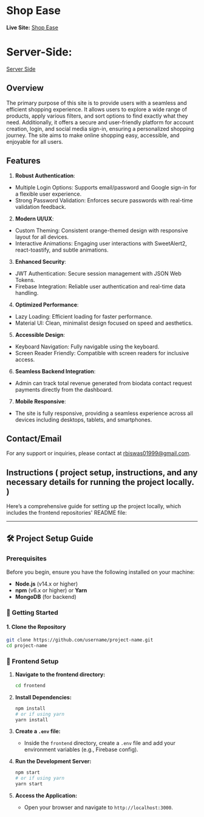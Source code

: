 # Shop Ease

**Live Site:** [Shop Ease](https://shopease-j.web.app/)

# Server-Side: 
[Server Side](https://github.com/Rakesh01999/ShopEase-server)

## Overview

The primary purpose of this site is to provide users with a seamless and efficient shopping experience. It allows users to explore a wide range of products, apply various filters, and sort options to find exactly what they need. Additionally, it offers a secure and user-friendly platform for account creation, login, and social media sign-in, ensuring a personalized shopping journey. The site aims to make online shopping easy, accessible, and enjoyable for all users.

## Features

1. **Robust Authentication**:
 * Multiple Login Options: Supports email/password and Google sign-in for a flexible user experience.
 * Strong Password Validation: Enforces secure passwords with real-time validation feedback.   
2. **Modern UI/UX**:
 * Custom Theming: Consistent orange-themed design with responsive layout for all devices.
 * Interactive Animations: Engaging user interactions with SweetAlert2, react-toastify, and subtle animations.
   
3. **Enhanced Security**:
 * JWT Authentication: Secure session management with JSON Web Tokens.
 * Firebase Integration: Reliable user authentication and real-time data handling.

4. **Optimized Performance**:
 * Lazy Loading: Efficient loading for faster performance.
 * Material UI: Clean, minimalist design focused on speed and aesthetics.
   
5. **Accessible Design**:
 * Keyboard Navigation: Fully navigable using the keyboard.
 * Screen Reader Friendly: Compatible with screen readers for inclusive access.

6. **Seamless Backend Integration**:
 * Admin can track total revenue generated from biodata contact request payments   directly from the dashboard.
   
7. **Mobile Responsive**: 
 * The site is fully responsive, providing a seamless experience across all devices including desktops, tablets, and smartphones.



## Contact/Email

For any support or inquiries, please contact at rbiswas01999@gmail.com.


## Instructions ( project setup, instructions, and any necessary details for running the project locally. )

Here’s a comprehensive guide for setting up the project locally, which includes the frontend repositories' README file:

---

## 🛠 Project Setup Guide

### Prerequisites

Before you begin, ensure you have the following installed on your machine:

- **Node.js** (v14.x or higher)
- **npm** (v6.x or higher) or **Yarn**
- **MongoDB** (for backend)

### 🚀 Getting Started

#### 1. Clone the Repository

```bash
git clone https://github.com/username/project-name.git
cd project-name
```

### 🔧 Frontend Setup

1. **Navigate to the frontend directory:**

   ```bash
   cd frontend
   ```

2. **Install Dependencies:**

   ```bash
   npm install
   # or if using yarn
   yarn install
   ```

3. **Create a `.env` file:**

   - Inside the `frontend` directory, create a `.env` file and add your environment variables (e.g., Firebase config).

4. **Run the Development Server:**

   ```bash
   npm start
   # or if using yarn
   yarn start
   ```

5. **Access the Application:**

   - Open your browser and navigate to `http://localhost:3000`.
